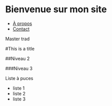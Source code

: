 # Bienvenue sur mon site

- [À propos](about.md)
- [Contact](contact.md)

Master trad

#This is a title

##Niveau 2

###Niveau 3

Liste à puces
- liste 1
- liste 2
- liste 3
